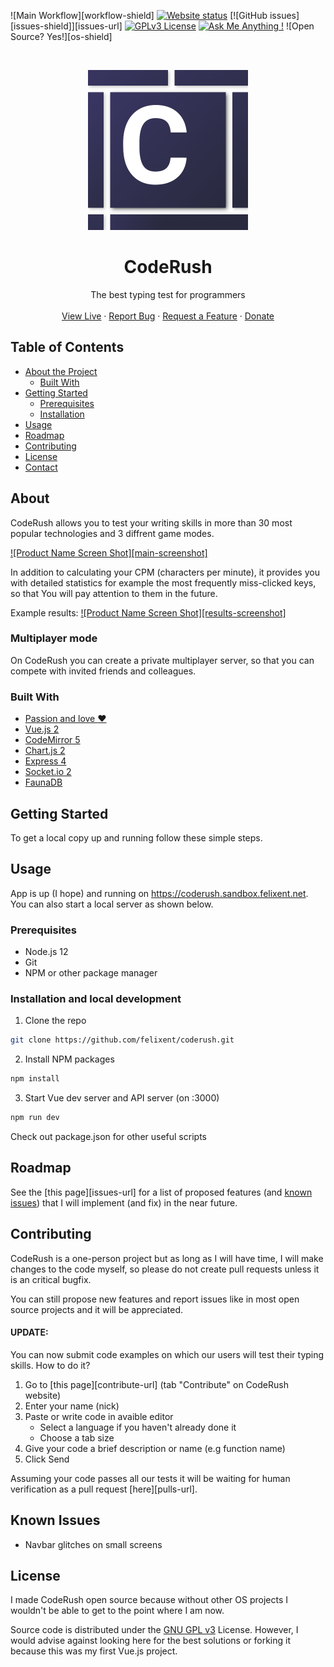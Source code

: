 ![Main Workflow][workflow-shield]
[![Website status][website-shield]][main-url]
[![GitHub issues][issues-shield]][issues-url]
[![GPLv3 License][license-shield]][license-url]
[![Ask Me Anything !][ama-shield]][email-link]
![Open Source? Yes!][os-shield]

<!-- PROJECT LOGO -->
<br />
<p align="center">
  <a href="https://coderush.sandbox.felixent.net">
    <img src=".github/images/logo.webp" alt="Logo" width="256" height="256">
  </a>

  <h1 align="center">CodeRush</h1>

  <p align="center">
    The best typing test for programmers
    <br />
    <br />
    <a href="https://coderush.sandbox.felixent.net">View Live</a>
    ·
    <a href="https://github.com/encap/coderush/issues">Report Bug</a>
    ·
    <a href="https://github.com/encap/coderush/issues">Request a Feature</a>
    ·
    <a href="https://paypal.me/encap">Donate</a>
  </p>
</p>

<!-- TABLE OF CONTENTS -->
## Table of Contents

* [About the Project](#about-the-project)
  * [Built With](#built-with)
* [Getting Started](#getting-started)
  * [Prerequisites](#prerequisites)
  * [Installation](#installation)
* [Usage](#usage)
* [Roadmap](#roadmap)
* [Contributing](#contributing)
* [License](#license)
* [Contact](#contact)

<!-- ABOUT THE PROJECT -->
## About
CodeRush allows you to test your writing skills in more than 30 most popular technologies and 3 diffrent game modes. 

[![Product Name Screen Shot][main-screenshot]][main-url]

In addition to calculating your CPM (characters per minute), it provides you with detailed statistics for example the most frequently miss-clicked keys, so that You will pay attention to them in the future.

Example results:
[![Product Name Screen Shot][results-screenshot]][main-url]

### Multiplayer mode
On CodeRush you can create a private multiplayer server, so that you can compete with invited friends and colleagues.


### Built With

* [Passion and love :heart:](https://www.felixent.net/)
* [Vue.js 2](https://vuejs.org/)
* [CodeMirror 5](https://codemirror.net/)
* [Chart.js 2](https://www.chartjs.org/)
* [Express 4](https://expressjs.com/)
* [Socket.io 2](https://socket.io/)
* [FaunaDB](https://fauna.com/)


## Getting Started

To get a local copy up and running follow these simple steps.

## Usage

App is up (I hope) and running on https://coderush.sandbox.felixent.net. You can also start a local server as shown below.


### Prerequisites

* Node.js 12
* Git
* NPM or other package manager


### Installation and local development

1. Clone the repo
```sh
git clone https://github.com/felixent/coderush.git
```
2. Install NPM packages
```sh
npm install
```
3. Start Vue dev server and API server (on :3000)
```sh
npm run dev
```

Check out package.json for other useful scripts

## Roadmap

See the [this page][issues-url] for a list of proposed features (and [known issues](#known-issues)) that I will implement (and fix) in the near future.


## Contributing

CodeRush is a one-person project but as long as I will have time, I will make changes to the code myself, so please do not create pull requests unless it is an critical bugfix.

You can still propose new features and report issues like in most open source projects and it will be appreciated.

#### UPDATE:

You can now submit code examples on which our users will test their typing skills. How to do it?

1. Go to [this page][contribute-url] (tab "Contribute" on CodeRush website)
2. Enter your name (nick)
3. Paste or write code in avaible editor
    * Select a language if you haven't already done it
    * Choose a tab size
3. Give your code a brief description or name (e.g function name)
4. Click Send

Assuming your code passes all our tests it will be waiting for human verification as a pull request [here][pulls-url].

## Known Issues
  * Navbar glitches on small screens

## License

I made CodeRush open source because without other OS projects I wouldn't be able to get to the point where I am now.

Source code is distributed under the [GNU GPL v3][license-url] License. However, I would advise against looking here for the best solutions or forking it because this was my first Vue.js project.



<!-- MARKDOWN LINKS & IMAGES -->
<!-- https://www.markdownguide.org/basic-syntax/#reference-style-links -->
[license-shield]: https://img.shields.io/badge/License-GPL%20v3-yellow.svg
[license-url]: https://www.gnu.org/licenses/gpl-3.0.en.html
[website-shield]: https://img.shields.io/website-up-down-green-red/https/coderush.xyz.svg
[ama-shield]: https://img.shields.io/badge/Ask%20me-anything-1abc9c.svg
[email-link]: 'mailto:felixent.mm@gmail.com?subject=[GitHub]%20'
[main-url]: https://coderush.sandbox.felixent.net
